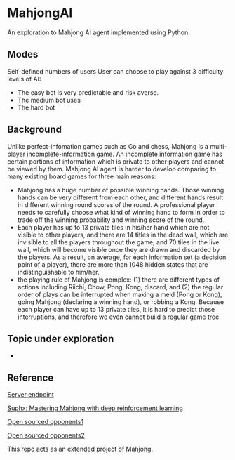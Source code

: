 # MahjongAI

An exploration to Mahjong AI agent implemented using Python.

## Modes
Self-defined numbers of users
User can choose to play against 3 difficulty levels of AI:
- The easy bot is very predictable and risk averse.
- The medium bot uses 
- The hard bot 

## Background

Unlike perfect-infomation games such as Go and chess, Mahjong is a multi-player incomplete-information game. An incomplete information game has certain portions of information which is private to other players and cannot be viewed by them. Mahjong AI agent is harder to develop comparing to many existing board games for three main reasons:

- Mahjong has a huge number of possible winning hands. Those winning hands can be very different from each other, and different hands result in different winning round scores of the round. A professional player needs to carefully choose what kind of winning hand to form in order to trade off the winning probability and winning score of the round.
- Each player has up to 13 private tiles in his/her hand
which are not visible to other players, and there are 14 titles in the dead wall,
which are invisible to all the players throughout the game, and 70 tiles in the
live wall, which will become visible once they are drawn and discarded by the
players. As a result, on average, for each information set (a decision point of
a player), there are more than 1048 hidden states that are indistinguishable to
him/her.
- the playing rule of Mahjong is complex: (1) there are different types
of actions including Riichi, Chow, Pong, Kong, discard, and (2) the regular order
of plays can be interrupted when making a meld (Pong or Kong), going Mahjong
(declaring a winning hand), or robbing a Kong. Because each player can have
up to 13 private tiles, it is hard to predict those interruptions, and therefore
we even cannot build a regular game tree.

## Topic under exploration
- 


## Reference

[Server endpoint](www.logos.t.u-tokyo.ac.jp/mjai/)

[Suphx: Mastering Mahjong with deep reinforcement learning](https://arxiv.org/pdf/2003.13590.pdf)

[Open sourced opponents1](https://github.com/gimite/mjai-manue)

[Open sourced opponents2](https://github.com/wistery-k/mjai-silica)


This repo acts as an extended project of [Mahjong](https://github.com/zbcszr/Mahjong). 
